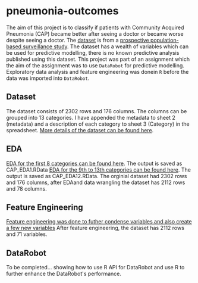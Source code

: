 # pneumonia-outcomes
The aim of this project is to classify if patients with Community Acquired Pneumonia (CAP) became better after seeing a doctor or became worse despite seeing a doctor. The [dataset](https://datadryad.org/stash/dataset/doi:10.5061/dryad.r282vk6) is from a [prospective population-based surveillance study](https://bmjopen.bmj.com/content/8/4/e019439.long). The dataset has a wealth of variables which can be used for predictive modelling, there is no known predictive analysis published using this dataset. 
This project was part of an assignment which the aim of the assignment was to use `DataRobot` for predictive modelling. Exploratory data analysis and feature engineering was donein `R` before the data was imported into `DataRobot`.
## Dataset
The dataset consists of 2302 rows and 176 columns. The columns can be grouped into 13 categories. I have appended the metadata to sheet 2 (metadata) and a description of each category to sheet 3 (Category) in the spreadsheet. [More details of the dataset can be found here](https://notast.netlify.app/post/predicting-pneumonia-outcomes-eda-part-1/).
## EDA
[EDA for the first 8 categories can be found here](https://notast.netlify.app/post/predicting-pneumonia-outcomes-eda-part-1/#to-be-continued.). The output is saved as CAP_EDA1.RData 
[EDA for the 9th to 13th categories can be found here](https://notast.netlify.app/post/predicting-pneumonia-outcomes-eda-part-2/). The output is saved as CAP_EDA12.RData. The orginial dataset had 2302 rows and 176 columns, after EDAand data wrangling the dataset has 2112 rows and 78 columns. 
## Feature Engineering
[Feature engineering was done to futher condense variables and also create a few new variables](https://notast.netlify.app/post/predicting-pneumonia-outcomes-feature-engineering/) After feature engineering, the dataset has 2112 rows and 71 variables.
## DataRobot
To be completed... showing how to use R API for DataRobot and use R to further enhance the DataRobot's performance.
